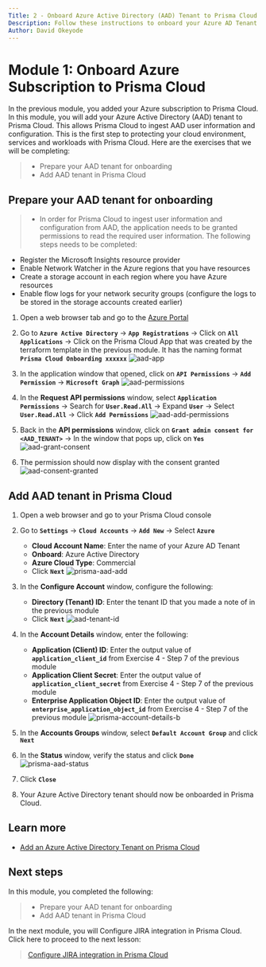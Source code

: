 ```yaml
---
Title: 2 - Onboard Azure Active Directory (AAD) Tenant to Prisma Cloud
Description: Follow these instructions to onboard your Azure AD Tenant to Prisma Cloud
Author: David Okeyode
---
```


# Module 1: Onboard Azure Subscription to Prisma Cloud

In the previous module, you added your Azure subscription to Prisma Cloud. In this module, you will add your Azure Active Directory (AAD) tenant to Prisma Cloud. This allows Prisma Cloud to ingest AAD user information and configuration. This is the first step to protecting your cloud environment, services and workloads with Prisma Cloud. Here are the exercises that we will be completing:

> * Prepare your AAD tenant for onboarding
> * Add AAD tenant in Prisma Cloud
## Prepare your AAD tenant for onboarding
>* In order for Prisma Cloud to ingest user information and configuration from AAD, the application needs to be granted permissions to read the required user information. The following steps needs to be completed:
   * Register the Microsoft Insights resource provider
   * Enable Network Watcher in the Azure regions that you have resources
   * Create a storage account in each region where you have Azure resources
   * Enable flow logs for your network security groups (configure the logs to be stored in the storage accounts created earlier)

1. Open a web browser tab and go to the [Azure Portal](https://portal.azure.com) 

2. Go to **`Azure Active Directory`** → **`App Registrations`** → Click on **`All Applications`** → Click on the Prisma Cloud App that was created by the terraform template in the previous module. It has the naming format **`Prisma Cloud Onboarding xxxxxx`** 
![aad-app](../images/1-aad-app.png)

3. In the application window that opened, click on **`API Permissions`** → **`Add Permission`** → **`Microsoft Graph`**
![aad-permissions](../images/1-aad-permissions.png)

4. In the **Request API permissions** window, select **`Application Permissions`** → Search for **`User.Read.All`** → Expand **`User`** → Select **`User.Read.All`** → Click **`Add Permissions`**
![aad-add-permissions](../images/1-aad-add-permissions.png)

5. Back in the **API permissions** window, click on **`Grant admin consent for <AAD_TENANT>`** → In the window that pops up, click on **`Yes`**
![aad-grant-consent](../images/1-aad-grant-consent.png)

6. The permission should now display with the consent granted
![aad-consent-granted](../images/1-aad-consent-granted.png)
## Add AAD tenant in Prisma Cloud
1. Open a web browser and go to your Prisma Cloud console 
2. Go to **`Settings`** → **`Cloud Accounts`** → **`Add New`** → Select **`Azure`** 
   * **Cloud Account Name**: Enter the name of your Azure AD Tenant
   * **Onboard**: Azure Active Directory
   * **Azure Cloud Type**: Commercial
   * Click **`Next`**
![prisma-aad-add](../images/1-prisma-aad-add.png)

3. In the **Configure Account** window, configure the following:
   * **Directory (Tenant) ID**: Enter the tenant ID that you made a note of in the previous module
   * Click **`Next`**
![aad-tenant-id](../images/1-aad-tenant-id.png)

4. In the **Account Details** window, enter the following:
   * **Application (Client) ID**: Enter the output value of **`application_client_id`** from Exercise 4 - Step 7 of the previous module
   * **Application Client Secret**: Enter the output value of **`application_client_secret`** from Exercise 4 - Step 7 of the previous module
   * **Enterprise Application Object ID**: Enter the output value of **`enterprise_application_object_id`** from Exercise 4 - Step 7 of the previous module
![prisma-account-details-b](../images/1-prisma-account-details-b.png)

5. In the **Accounts Groups** window, select **`Default Account Group`** and click **`Next`**

10. In the **Status** window, verify the status and click **`Done`**
![prisma-aad-status](../images/1-prisma-aad-status.png)

11. Click **`Close`**

12. Your Azure Active Directory tenant should now be onboarded in Prisma Cloud.

## Learn more
* [Add an Azure Active Directory Tenant on Prisma Cloud](https://docs.paloaltonetworks.com/prisma/prisma-cloud/prisma-cloud-admin/connect-your-cloud-platform-to-prisma-cloud/onboard-your-azure-account/add-azure-active-directory-on-prisma-cloud.html)
## Next steps
In this module, you completed the following:
> * Prepare your AAD tenant for onboarding
> * Add AAD tenant in Prisma Cloud

In the next module, you will Configure JIRA integration in Prisma Cloud. Click here to proceed to the next lesson:
> [Configure JIRA integration in Prisma Cloud](3-jira-integration.md)
